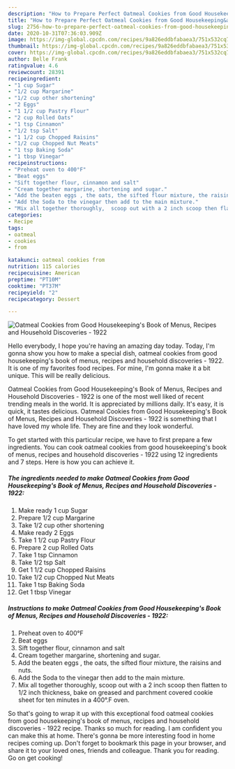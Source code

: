 ```yaml
---
description: "How to Prepare Perfect Oatmeal Cookies from Good Housekeeping&amp;#39;s Book of Menus, Recipes and Household Discoveries  - 1922"
title: "How to Prepare Perfect Oatmeal Cookies from Good Housekeeping&amp;#39;s Book of Menus, Recipes and Household Discoveries  - 1922"
slug: 2756-how-to-prepare-perfect-oatmeal-cookies-from-good-housekeeping-and-39-s-book-of-menus-recipes-and-household-discoveries-1922
date: 2020-10-31T07:36:03.909Z
image: https://img-global.cpcdn.com/recipes/9a826eddbfabaea3/751x532cq70/oatmeal-cookies-from-good-housekeepings-book-of-menus-recipes-and-household-discoveries-1922-recipe-main-photo.jpg
thumbnail: https://img-global.cpcdn.com/recipes/9a826eddbfabaea3/751x532cq70/oatmeal-cookies-from-good-housekeepings-book-of-menus-recipes-and-household-discoveries-1922-recipe-main-photo.jpg
cover: https://img-global.cpcdn.com/recipes/9a826eddbfabaea3/751x532cq70/oatmeal-cookies-from-good-housekeepings-book-of-menus-recipes-and-household-discoveries-1922-recipe-main-photo.jpg
author: Belle Frank
ratingvalue: 4.6
reviewcount: 28391
recipeingredient:
- "1 cup Sugar"
- "1/2 cup Margarine"
- "1/2 cup other shortening"
- "2 Eggs"
- "1 1/2 cup Pastry Flour"
- "2 cup Rolled Oats"
- "1 tsp Cinnamon"
- "1/2 tsp Salt"
- "1 1/2 cup Chopped Raisins"
- "1/2 cup Chopped Nut Meats"
- "1 tsp Baking Soda"
- "1 tbsp Vinegar"
recipeinstructions:
- "Preheat oven to 400°F"
- "Beat eggs"
- "Sift together flour, cinnamon and salt"
- "Cream together margarine, shortening and sugar."
- "Add the beaten eggs , the oats, the sifted flour mixture, the raisins and nuts."
- "Add the Soda to the vinegar then add to the main mixture."
- "Mix all together thoroughly,  scoop out with a 2 inch scoop then flatten to 1/2 inch thickness, bake on greased and parchment covered cookie sheet for ten minutes in a 400°.F oven."
categories:
- Recipe
tags:
- oatmeal
- cookies
- from

katakunci: oatmeal cookies from 
nutrition: 115 calories
recipecuisine: American
preptime: "PT10M"
cooktime: "PT37M"
recipeyield: "2"
recipecategory: Dessert

---
```



![Oatmeal Cookies from Good Housekeeping&#39;s Book of Menus, Recipes and Household Discoveries  - 1922](https://img-global.cpcdn.com/recipes/9a826eddbfabaea3/751x532cq70/oatmeal-cookies-from-good-housekeepings-book-of-menus-recipes-and-household-discoveries-1922-recipe-main-photo.jpg)

Hello everybody, I hope you're having an amazing day today. Today, I'm gonna show you how to make a special dish, oatmeal cookies from good housekeeping&#39;s book of menus, recipes and household discoveries  - 1922. It is one of my favorites food recipes. For mine, I'm gonna make it a bit unique. This will be really delicious.



Oatmeal Cookies from Good Housekeeping&#39;s Book of Menus, Recipes and Household Discoveries  - 1922 is one of the most well liked of recent trending meals in the world. It is appreciated by millions daily. It's easy, it is quick, it tastes delicious. Oatmeal Cookies from Good Housekeeping&#39;s Book of Menus, Recipes and Household Discoveries  - 1922 is something that I have loved my whole life. They are fine and they look wonderful.


To get started with this particular recipe, we have to first prepare a few ingredients. You can cook oatmeal cookies from good housekeeping&#39;s book of menus, recipes and household discoveries  - 1922 using 12 ingredients and 7 steps. Here is how you can achieve it.

<!--inarticleads1-->

##### The ingredients needed to make Oatmeal Cookies from Good Housekeeping&#39;s Book of Menus, Recipes and Household Discoveries  - 1922:

1. Make ready 1 cup Sugar
1. Prepare 1/2 cup Margarine
1. Take 1/2 cup other shortening
1. Make ready 2 Eggs
1. Take 1 1/2 cup Pastry Flour
1. Prepare 2 cup Rolled Oats
1. Take 1 tsp Cinnamon
1. Take 1/2 tsp Salt
1. Get 1 1/2 cup Chopped Raisins
1. Take 1/2 cup Chopped Nut Meats
1. Take 1 tsp Baking Soda
1. Get 1 tbsp Vinegar




<!--inarticleads2-->

##### Instructions to make Oatmeal Cookies from Good Housekeeping&#39;s Book of Menus, Recipes and Household Discoveries  - 1922:

1. Preheat oven to 400°F
1. Beat eggs
1. Sift together flour, cinnamon and salt
1. Cream together margarine, shortening and sugar.
1. Add the beaten eggs , the oats, the sifted flour mixture, the raisins and nuts.
1. Add the Soda to the vinegar then add to the main mixture.
1. Mix all together thoroughly,  scoop out with a 2 inch scoop then flatten to 1/2 inch thickness, bake on greased and parchment covered cookie sheet for ten minutes in a 400°.F oven.




So that's going to wrap it up with this exceptional food oatmeal cookies from good housekeeping&#39;s book of menus, recipes and household discoveries  - 1922 recipe. Thanks so much for reading. I am confident you can make this at home. There's gonna be more interesting food in home recipes coming up. Don't forget to bookmark this page in your browser, and share it to your loved ones, friends and colleague. Thank you for reading. Go on get cooking!
